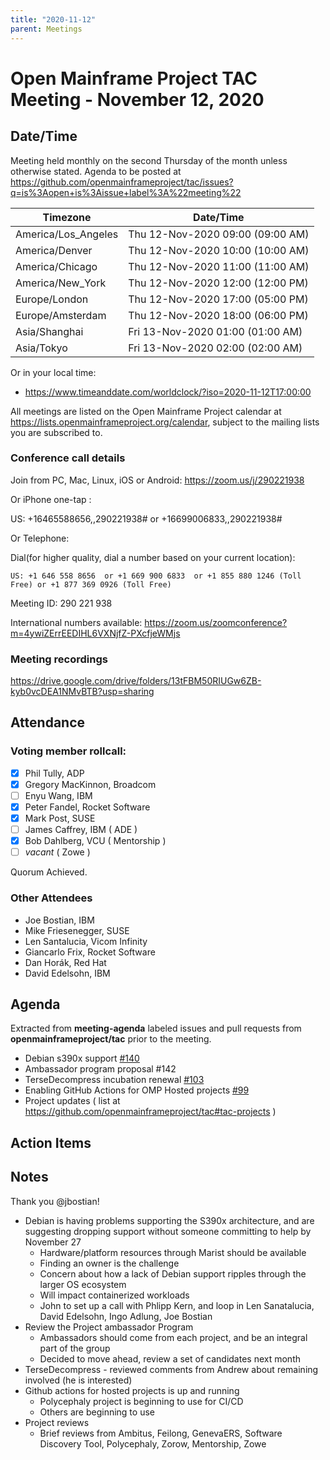 ```yaml
---
title: "2020-11-12"
parent: Meetings
---
```

# Open Mainframe Project TAC Meeting - November 12, 2020

## Date/Time

Meeting held monthly on the second Thursday of the month unless otherwise stated. Agenda to be posted at https://github.com/openmainframeproject/tac/issues?q=is%3Aopen+is%3Aissue+label%3A%22meeting%22

| Timezone | Date/Time |
|----------|-----------|
| America/Los_Angeles | Thu 12-Nov-2020 09:00 (09:00 AM) |
| America/Denver | Thu 12-Nov-2020 10:00 (10:00 AM) |
| America/Chicago | Thu 12-Nov-2020 11:00 (11:00 AM) |
| America/New_York | Thu 12-Nov-2020 12:00 (12:00 PM) |
| Europe/London | Thu 12-Nov-2020 17:00 (05:00 PM) |
| Europe/Amsterdam | Thu 12-Nov-2020 18:00 (06:00 PM) |
| Asia/Shanghai | Fri 13-Nov-2020 01:00 (01:00 AM) |
| Asia/Tokyo | Fri 13-Nov-2020 02:00 (02:00 AM) |

Or in your local time:
* https://www.timeanddate.com/worldclock/?iso=2020-11-12T17:00:00

All meetings are listed on the Open Mainframe Project calendar at https://lists.openmainframeproject.org/calendar, subject to the mailing lists you are subscribed to.

### Conference call details

Join from PC, Mac, Linux, iOS or Android: https://zoom.us/j/290221938

Or iPhone one-tap :

US: +16465588656,,290221938#  or +16699006833,,290221938#

Or Telephone:

Dial(for higher quality, dial a number based on your current location):

    US: +1 646 558 8656  or +1 669 900 6833  or +1 855 880 1246 (Toll Free) or +1 877 369 0926 (Toll Free)

Meeting ID: 290 221 938

International numbers available: https://zoom.us/zoomconference?m=4ywiZErrEEDIHL6VXNjfZ-PXcfjeWMjs

### Meeting recordings

https://drive.google.com/drive/folders/13tFBM50RIUGw6ZB-kyb0vcDEA1NMvBTB?usp=sharing

## Attendance

### Voting member rollcall:

- [X] Phil Tully, ADP
- [X] Gregory MacKinnon, Broadcom
- [ ] Enyu Wang, IBM
- [X] Peter Fandel, Rocket Software
- [X] Mark Post, SUSE
- [ ] James Caffrey, IBM ( ADE )
- [X] Bob Dahlberg, VCU ( Mentorship )
- [ ] _vacant_ ( Zowe )

Quorum Achieved.

### Other Attendees

- Joe Bostian, IBM
- Mike Friesenegger, SUSE
- Len Santalucia, Vicom Infinity
- Giancarlo Frix, Rocket Software
- Dan Horák, Red Hat
- David Edelsohn, IBM

## Agenda

Extracted from **meeting-agenda** labeled issues and pull requests from **openmainframeproject/tac** prior to the meeting.

* Debian s390x support [#140](https://github.com/openmainframeproject/tac/issues/140)
* Ambassador program proposal #142 
* TerseDecompress incubation renewal [#103](https://github.com/openmainframeproject/tac/issues/103)
* Enabling GitHub Actions for OMP Hosted projects [#99](https://github.com/openmainframeproject/tac/issues/99)
* Project updates ( list at https://github.com/openmainframeproject/tac#tac-projects )

## Action Items


## Notes

Thank you @jbostian!

*   Debian is having problems supporting the S390x architecture, and are suggesting dropping support without someone committing to help by November 27
    *   Hardware/platform resources through Marist should be available
    *   Finding an owner is the challenge
    *   Concern about how a lack of Debian support ripples through the larger OS ecosystem
    *   Will impact containerized workloads
    *   John to set up a call with Phlipp Kern, and loop in Len Sanatalucia, David Edelsohn, Ingo Adlung, Joe Bostian
*   Review the Project ambassador Program
    *   Ambassadors should come from each project, and be an integral part of the group
    *   Decided to move ahead, review a set of candidates next month
*   TerseDecompress - reviewed comments from Andrew about remaining involved (he is interested)
*   Github actions for hosted projects is up and running
    *   Polycephaly project is beginning to use for CI/CD
    *   Others are beginning to use
*   Project reviews
    *   Brief reviews from Ambitus, Feilong, GenevaERS, Software Discovery Tool, Polycephaly, Zorow, Mentorship, Zowe
